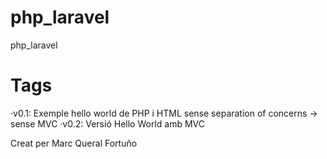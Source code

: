 # php_laravel
php_laravel

# Tags
·v0.1: Exemple hello world de PHP i HTML sense separation of concerns -> sense MVC
·v0.2: Versió Hello World amb MVC


Creat per Marc Queral Fortuño
